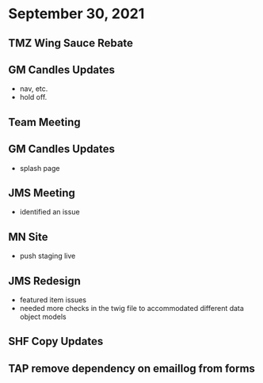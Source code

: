 # September 30, 2021

## TMZ Wing Sauce Rebate

## GM Candles Updates
- nav, etc.
- hold off.

## Team Meeting

## GM Candles Updates
- splash page

## JMS Meeting
- identified an issue

## MN Site
- push staging live

## JMS Redesign
- featured item issues
- needed more checks in the twig file to accommodated different data object models

## SHF Copy Updates

## TAP remove dependency on emaillog from forms
